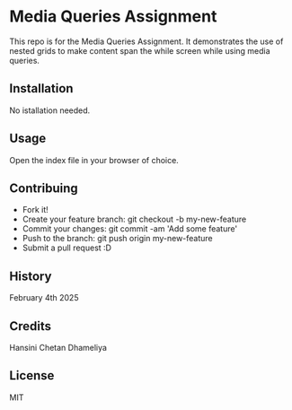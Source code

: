# Media Queries Assignment
This repo is for the Media Queries Assignment. It demonstrates the use of nested grids to make content span the while screen while using media queries.

## Installation
No istallation needed.

## Usage
Open the index file in your browser of choice.

## Contribuing
- Fork it!
- Create your feature branch: git checkout -b my-new-feature
- Commit your changes: git commit -am 'Add some feature'
- Push to the branch: git push origin my-new-feature
- Submit a pull request :D

## History
February 4th 2025

## Credits
Hansini Chetan Dhameliya

## License
MIT
